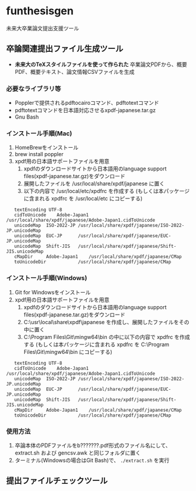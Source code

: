 # funthesisgen
未来大卒業論文提出支援ツール

## 卒論関連提出ファイル生成ツール
* **未来大のTeXスタイルファイルを使って作られた** 卒業論文PDFから、概要PDF、概要テキスト、論文情報CSVファイルを生成

### 必要なライブラリ等
* Popplerで提供されるpdftocairoコマンド、pdftotextコマンド
* pdftotextコマンドを日本語対応させるxpdf-japanese.tar.gz
* Gnu Bash

### インストール手順(Mac)
1. HomeBrewをインストール
1. brew install poppler
1. xpdf用の日本語サポートファイルを用意
    1. xpdfのダウンロードサイトから日本語用のlanguage support files(xpdf-japanese.tar.gz)をダウンロード
    1. 展開したファイルを /usr/local/share/xpdf/japanese に置く
    1. 以下の内容で /usr/local/etc/xpdfrc を作成する (もしくは本パッケージに含まれる xpdfrc を /usr/local/etc にコピーする)
 ```
    textEncoding UTF-8
    cidToUnicode    Adobe-Japan1    /usr/local/share/xpdf/japanese/Adobe-Japan1.cidToUnicode
    unicodeMap  ISO-2022-JP /usr/local/share/xpdf/japanese/ISO-2022-JP.unicodeMap
    unicodeMap  EUC-JP      /usr/local/share/xpdf/japanese/EUC-JP.unicodeMap
    unicodeMap  Shift-JIS   /usr/local/share/xpdf/japanese/Shift-JIS.unicodeMap
    cMapDir     Adobe-Japan1    /usr/local/share/xpdf/japanese/CMap
    toUnicodeDir            /usr/local/share/xpdf/japanese/CMap
 ```

### インストール手順(Windows)
1. Git for Windowsをインストール
1. xpdf用の日本語サポートファイルを用意
    1. xpdfのダウンロードサイトから日本語用のlanguage support files(xpdf-japanese.tar.gz)をダウンロード
    1. C:\usr\local\share\xpdf\japanese を作成し、展開したファイルをその中に置く
    1. C:\Program Files\Git\mingw64\bin の中に以下の内容で xpdfrc を作成する (もしくは本パッケージに含まれる xpdfrc を C:\Program Files\Git\mingw64\bin にコピーする)
 ```
    textEncoding UTF-8
    cidToUnicode    Adobe-Japan1    /usr/local/share/xpdf/japanese/Adobe-Japan1.cidToUnicode
    unicodeMap  ISO-2022-JP /usr/local/share/xpdf/japanese/ISO-2022-JP.unicodeMap
    unicodeMap  EUC-JP      /usr/local/share/xpdf/japanese/EUC-JP.unicodeMap
    unicodeMap  Shift-JIS   /usr/local/share/xpdf/japanese/Shift-JIS.unicodeMap
    cMapDir     Adobe-Japan1    /usr/local/share/xpdf/japanese/CMap
    toUnicodeDir            /usr/local/share/xpdf/japanese/CMap
 ```

### 使用方法
1. 卒論本体のPDFファイルをb???????.pdf形式のファイル名にして、extract.sh および gencsv.awk と同じフォルダに置く
1. ターミナル(Windowsの場合はGit Bash)で、 `./extract.sh` を実行

## 提出ファイルチェックツール

